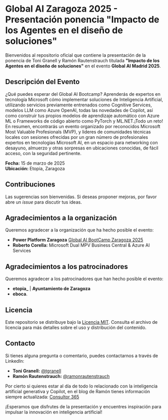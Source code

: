 # Global AI Zaragoza 2025 - Presentación ponencia "Impacto de los Agentes en el diseño de soluciones"

Bienvenidos al repositorio oficial que contiene la presentación de la ponencia de Toni Granell y Ramón Rautenstrauch titulada **"Impacto de los Agentes en el diseño de soluciones"** en el evento **Global AI Madrid 2025**.

## Descripción del Evento
¿Qué puedes esperar del Global AI Bootcamp? Aprenderás de expertos en tecnología Microsoft cómo implementar soluciones de Inteligencia Artificial, utilizando servicios previamente entrenados como Cognitive Services, modelos LLM como Azure OpenAI, todas las novedades de Copilot, así como construir tus propios modelos de aprendizaje automático con Azure ML o Frameworks de código abierto como PyTorch y ML.NET.¡Todo un reto!
En resumen, encontrarás un evento organizado por reconocidos Microsoft Most Valuable Profesionals (MVP), y lideres de comunidades técnicas locales con sesiones ofrecidas por un gran número de profesionales expertos en tecnologias Microsoft AI, en un espacio para networking con desayuno, almuerzo y otras sorpresas en ubicaciones conocidas, de fácil acceso, con la seguridad pertinente.

**Fecha:** 15 de marzo de 2025  
**Ubicación:** Etopia, Zaragoza

## Contribuciones
Las sugerencias son bienvenidas. Si deseas proponer mejoras, por favor abre un *issue* para discutir tus ideas.

## Agradecimientos a la organización
Queremos agradecer a la organización que ha hecho posible el evento:
- **Power Platform Zaragoza** [Global AI BootCamp Zaragoza 2025](https://www.meetup.com/power-platform-zaragoza/events/304782134/)
- **Roberto Corella:** Microsoft Dual MPV Business Central & Azure AI Services

## Agradecimientos a los patrocinadores
Queremos agradecer a los patrocinadores que han hecho posible el evento:
- **etopia_** | **Ayuntamiento de Zaragoza**
- **eboca**.

## Licencia
Este repositorio se distribuye bajo la [Licencia MIT](LICENSE). Consulta el archivo de licencia para más detalles sobre el uso y distribución del contenido.

## Contacto
Si tienes alguna pregunta o comentario, puedes contactarnos a través de LinkedIn:
- **Toni Granell:** [@tgranell](https://www.linkedin.com/in/tgranell/) 
- **Ramón Rautenstrauch:** [@ramonrautenstrauch](https://www.linkedin.com/in/ramonrautenstrauch/)

Por cierto si quieres estar al día de todo lo relacionado con la inteligencia artificial generativa y Copilot, en el blog de Ramón tienes información siempre actualizada: [Consultor 365](https://www.consultor365.com/)


¡Esperamos que disfrutes de la presentación y encuentres inspiración para impulsar la innovación en inteligencia artificial!
